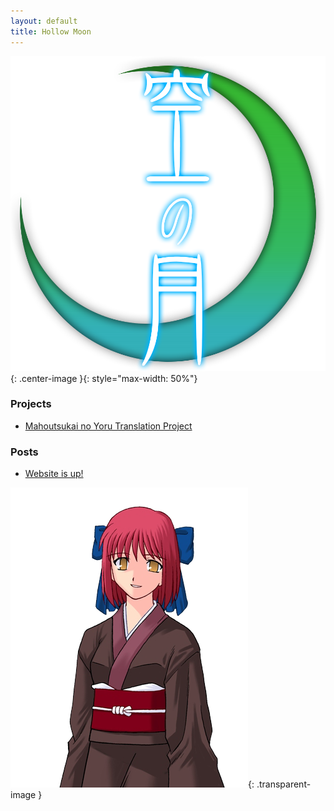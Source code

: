 ```yaml
---
layout: default
title: Hollow Moon
---
```


![hollow moon logo](./resources/hma_logo.png){: .center-image }{: style="max-width: 50%"}

### Projects
* [Mahoutsukai no Yoru Translation Project](wohn-tl/) 

### Posts
* [Website is up!](posts/20-09-22_Website-is-up!) 

![kohaku cute](./resources/koha_t19.png){: .transparent-image }

